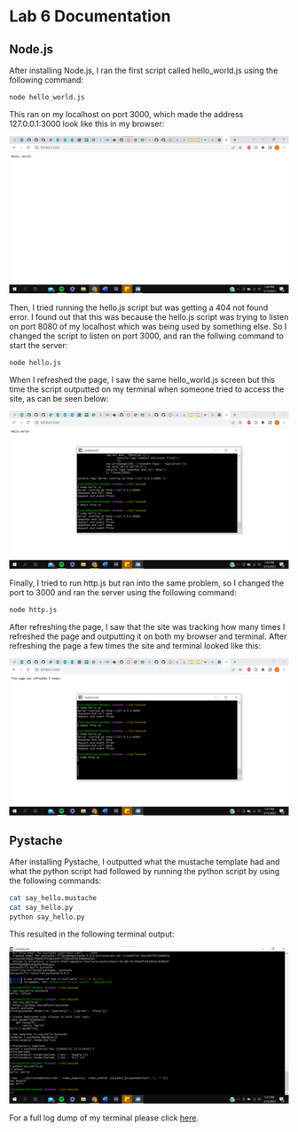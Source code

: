 # Lab 6 Documentation

## Node.js

After installing Node.js, I ran the first script called hello_world.js using the following command:

```bash
node hello_world.js
```

This ran on my localhost on port 3000, which made the address 127.0.0.1:3000 look like this in my browser:

![hello_world](lab6_1.png)

Then, I tried running the hello.js script but was getting a 404 not found error. I found out that this was because the hello.js script was trying to listen on port 8080 of my localhost which was being used by something else. So I changed the script to listen on port 3000, and ran the follwing command to start the server:

```bash
node hello.js
```

When I refreshed the page, I saw the same hello_world.js screen but this time the script outputted on my terminal when someone tried to access the site, as can be seen below:

![hello](lab6_2.png)

Finally, I tried to run http.js but ran into the same problem, so I changed the port to 3000 and ran the server using the following command:

```bash
node http.js
```

After refreshing the page, I saw that the site was tracking how many times I refreshed the page and outputting it on both my browser and terminal. After refreshing the page a few times the site and terminal looked like this:

![http](lab6_3.png)

## Pystache

After installing Pystache, I outputted what the mustache template had and what the python script had followed by running the python script by using the following commands:

```bash
cat say_hello.mustache
cat say_hello.py
python say_hello.py
```

This resulted in the following terminal output:

![stache](lab6_4.png)

For a full log dump of my terminal please click [here](lab6.txt).
